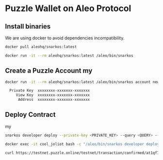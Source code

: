 # Puzzle Wallet on Aleo Protocol

## Install binaries

We are using docker to avoid dependencies incompatibility.

```bash
docker pull aleohq/snarkos:latest

docker run -it --rm aleohq/snarkos:latest /aleo/bin/snarkos
```

## Create a Puzzle Account my

```bash
docker run -it --rm aleohq/snarkos:latest /aleo/bin/snarkos account new

  Private Key  xxxxxxxx-xxxxxxx-xxxxxxx
     View Key  xxxxxxxx-xxxxxxx-xxxxxxx
      Address  xxxxxxxx-xxxxxxx-xxxxxxx
```

## Deploy Contract
my

```bash
snarkos developer deploy --private-key <PRIVATE_KEY> --query <QUERY> --priority-fee <PRIORITY_FEE> <PROGRAM_ID>

docker exec -it cool_joliot bash -c "/aleo/bin/snarkos developer deploy --private-key <PRIVATE_KEY> --query 'https://testnet.puzzle.online' --priority-fee 0 puzzle_coinflip_0xawaz.aleo --broadcast 'https://testnet.puzzle.online/testnet/transaction/broadcast' --network 1"

curl https://testnet.puzzle.online/testnet/transaction/confirmed/at1qf7w8qg7nxkyyz3ecyer9jchz0p7axvl5gwsjjxr8tnuymc7zq8s774n9p
```
